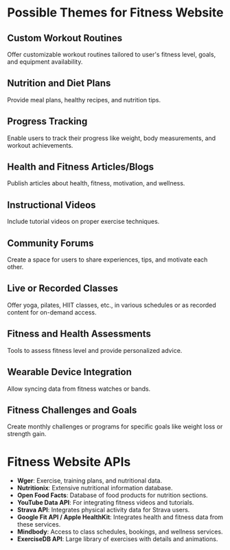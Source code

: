 # Possible Themes for Fitness Website

## Custom Workout Routines

Offer customizable workout routines tailored to user's fitness level, goals, and equipment availability.

## Nutrition and Diet Plans

Provide meal plans, healthy recipes, and nutrition tips.

## Progress Tracking

Enable users to track their progress like weight, body measurements, and workout achievements.

## Health and Fitness Articles/Blogs

Publish articles about health, fitness, motivation, and wellness.

## Instructional Videos

Include tutorial videos on proper exercise techniques.

## Community Forums

Create a space for users to share experiences, tips, and motivate each other.

## Live or Recorded Classes

Offer yoga, pilates, HIIT classes, etc., in various schedules or as recorded content for on-demand access.

## Fitness and Health Assessments

Tools to assess fitness level and provide personalized advice.

## Wearable Device Integration

Allow syncing data from fitness watches or bands.

## Fitness Challenges and Goals

Create monthly challenges or programs for specific goals like weight loss or strength gain.

# Fitness Website APIs

- **Wger**: Exercise, training plans, and nutritional data.
- **Nutritionix**: Extensive nutritional information database.
- **Open Food Facts**: Database of food products for nutrition sections.
- **YouTube Data API**: For integrating fitness videos and tutorials.
- **Strava API**: Integrates physical activity data for Strava users.
- **Google Fit API / Apple HealthKit**: Integrates health and fitness data from these services.
- **Mindbody**: Access to class schedules, bookings, and wellness services.
- **ExerciseDB API**: Large library of exercises with details and animations.
